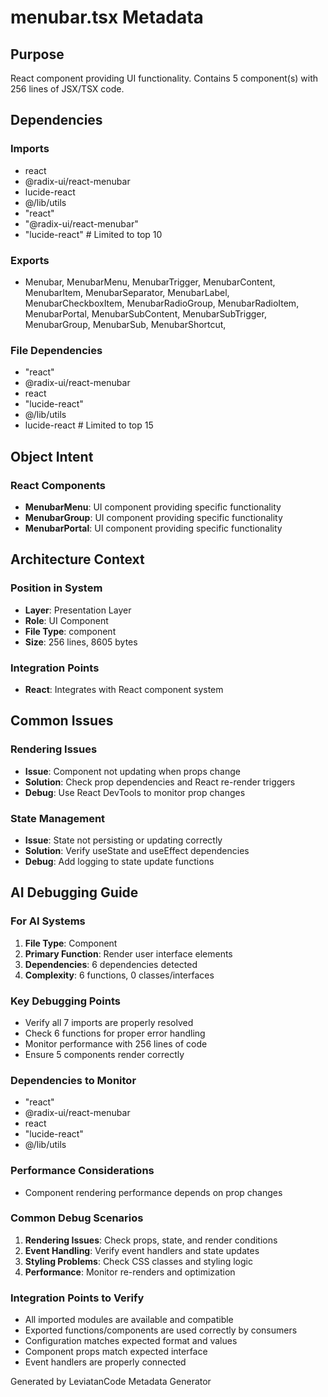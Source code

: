 # menubar.tsx Metadata

## Purpose
React component providing UI functionality. Contains 5 component(s) with 256 lines of JSX/TSX code.

## Dependencies

### Imports
- react
- @radix-ui/react-menubar
- lucide-react
- @/lib/utils
- "react"
- "@radix-ui/react-menubar"
- "lucide-react"  # Limited to top 10

### Exports
- Menubar,
  MenubarMenu,
  MenubarTrigger,
  MenubarContent,
  MenubarItem,
  MenubarSeparator,
  MenubarLabel,
  MenubarCheckboxItem,
  MenubarRadioGroup,
  MenubarRadioItem,
  MenubarPortal,
  MenubarSubContent,
  MenubarSubTrigger,
  MenubarGroup,
  MenubarSub,
  MenubarShortcut,


### File Dependencies
- "react"
- @radix-ui/react-menubar
- react
- "lucide-react"
- @/lib/utils
- lucide-react  # Limited to top 15

## Object Intent

### React Components
- **MenubarMenu**: UI component providing specific functionality
- **MenubarGroup**: UI component providing specific functionality
- **MenubarPortal**: UI component providing specific functionality


## Architecture Context

### Position in System
- **Layer**: Presentation Layer
- **Role**: UI Component
- **File Type**: component
- **Size**: 256 lines, 8605 bytes

### Integration Points
- **React**: Integrates with React component system

## Common Issues

### Rendering Issues
- **Issue**: Component not updating when props change
- **Solution**: Check prop dependencies and React re-render triggers
- **Debug**: Use React DevTools to monitor prop changes

### State Management
- **Issue**: State not persisting or updating correctly
- **Solution**: Verify useState and useEffect dependencies
- **Debug**: Add logging to state update functions

## AI Debugging Guide

### For AI Systems
1. **File Type**: Component
2. **Primary Function**: Render user interface elements
3. **Dependencies**: 6 dependencies detected
4. **Complexity**: 6 functions, 0 classes/interfaces

### Key Debugging Points
- Verify all 7 imports are properly resolved
- Check 6 functions for proper error handling
- Monitor performance with 256 lines of code
- Ensure 5 components render correctly

### Dependencies to Monitor
- "react"
- @radix-ui/react-menubar
- react
- "lucide-react"
- @/lib/utils

### Performance Considerations
- Component rendering performance depends on prop changes

### Common Debug Scenarios
1. **Rendering Issues**: Check props, state, and render conditions
2. **Event Handling**: Verify event handlers and state updates
3. **Styling Problems**: Check CSS classes and styling logic
4. **Performance**: Monitor re-renders and optimization

### Integration Points to Verify
- All imported modules are available and compatible
- Exported functions/components are used correctly by consumers
- Configuration matches expected format and values
- Component props match expected interface
- Event handlers are properly connected

Generated by LeviatanCode Metadata Generator
